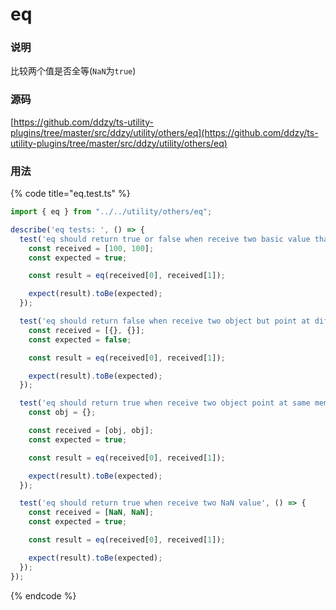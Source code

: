 # eq

### 说明

 比较两个值是否全等\(`NaN`为`true`\)

### 源码

[https://github.com/ddzy/ts-utility-plugins/tree/master/src/ddzy/utility/others/eq](https://github.com/ddzy/ts-utility-plugins/tree/master/src/ddzy/utility/others/eq)

### 用法

{% code title="eq.test.ts" %}
```typescript
import { eq } from "../../utility/others/eq";

describe('eq tests: ', () => {
  test('eq should return true or false when receive two basic value that equals', () => {
    const received = [100, 100];
    const expected = true;

    const result = eq(received[0], received[1]);

    expect(result).toBe(expected);
  });

  test('eq should return false when receive two object but point at different memory', () => {
    const received = [{}, {}];
    const expected = false;

    const result = eq(received[0], received[1]);

    expect(result).toBe(expected);
  });

  test('eq should return true when receive two object point at same memory', () => {
    const obj = {};

    const received = [obj, obj];
    const expected = true;

    const result = eq(received[0], received[1]);

    expect(result).toBe(expected);
  });

  test('eq should return true when receive two NaN value', () => {
    const received = [NaN, NaN];
    const expected = true;

    const result = eq(received[0], received[1]);

    expect(result).toBe(expected);
  });
});
```
{% endcode %}

